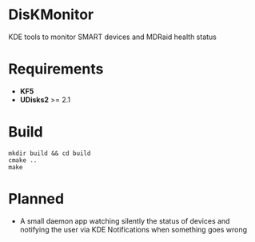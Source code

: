 # DisKMonitor
KDE tools to monitor SMART devices and MDRaid health status

# Requirements
* **KF5**
* **UDisks2** >= 2.1

# Build
    mkdir build && cd build
    cmake ..
    make

# Planned
 * A small daemon app watching silently the status of devices and notifying the user via KDE Notifications when something goes wrong

